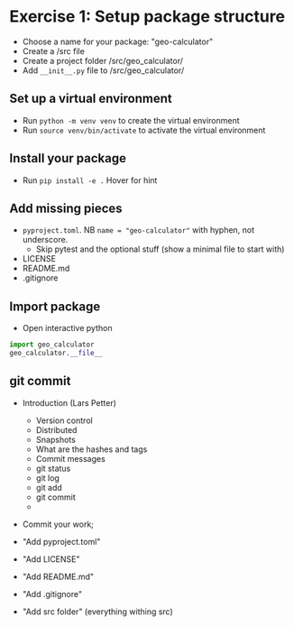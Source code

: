 # Exercise 1: Setup package structure

- Choose a name for your package: "geo-calculator"
- Create a /src file
- Create a project folder /src/geo_calculator/
- Add `__init__.py` file to /src/geo_calculator/

## Set up a virtual environment

- Run `python -m venv venv` to create the virtual environment
- Run `source venv/bin/activate` to activate the virtual environment

## Install your package

- Run `pip install -e .`
  <a title="My secret hint"> Hover for hint </a>

## Add missing pieces

- `pyproject.toml`. NB `name = "geo-calculator"` with hyphen, not underscore.
  - Skip pytest and the optional stuff (show a minimal file to start with)
- LICENSE
- README.md
- .gitignore

## Import package

- Open interactive python

```python
import geo_calculator
geo_calculator.__file__
```

## git commit

- Introduction (Lars Petter)

  - Version control
  - Distributed
  - Snapshots
  - What are the hashes and tags
  - Commit messages
  - git status
  - git log
  - git add
  - git commit
  -

- Commit your work;
- "Add pyproject.toml"
- "Add LICENSE"
- "Add README.md"
- "Add .gitignore"
- "Add src folder" (everything withing src)

